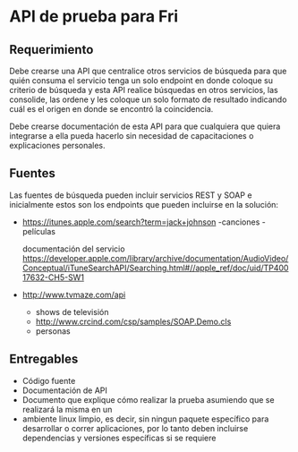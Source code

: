 # API de prueba para Fri


## Requerimiento
  Debe crearse una API que centralice otros servicios de búsqueda para que quién consuma el servicio tenga
  un solo endpoint en donde coloque su criterio de búsqueda y esta API realice búsquedas en otros servicios,
  las consolide, las ordene y les coloque un solo formato de resultado indicando cuál es el origen en donde se
  encontró la coincidencia.
  
Debe crearse documentación de esta API para que cualquiera que quiera integrarse a ella pueda hacerlo sin
necesidad de capacitaciones o explicaciones personales.

## Fuentes
Las fuentes de búsqueda pueden incluir servicios REST y SOAP e inicialmente estos son los endpoints que
pueden incluirse en la solución:

- https://itunes.apple.com/search?term=jack+johnson
    -canciones
    -películas


  documentación del servicio
  https://developer.apple.com/library/archive/documentation/AudioVideo/Conceptual/iTuneSearchAPI/Searching.html#//apple_ref/doc/uid/TP40017632-CH5-SW1


- http://www.tvmaze.com/api
  - shows de televisión
  - http://www.crcind.com/csp/samples/SOAP.Demo.cls
  - personas

## Entregables
- Código fuente
- Documentación de API
- Documento que explique cómo realizar la prueba asumiendo que se realizará la misma en un
- ambiente linux limpio, es decir, sin ningun paquete específico para desarrollar o correr aplicaciones,
  por lo tanto deben incluirse dependencias y versiones específicas si se requiere
